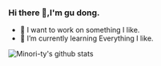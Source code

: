 ### Hi there 👋,I'm gu dong.

- 🔭 I want to work on something I like.
- 🌱 I’m currently learning Everything I like.

<!-- -  ### Github 活跃度 -->

![Minori-ty's github stats](https://github-readme-stats.vercel.app/api?username=gudong1012&show_icons=true&theme=vue) 

<!-- ![](https://github-readme-stats.vercel.app/api/top-langs/?username=gudong1012&layout=compact&langs_count=6) -->


